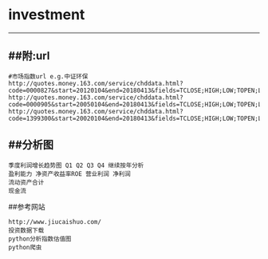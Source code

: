 # investment
---

##附:url
---------------------------------------
```angular2html
#市场指数url e.g.中证环保
http://quotes.money.163.com/service/chddata.html?code=0000827&start=20120104&end=20180413&fields=TCLOSE;HIGH;LOW;TOPEN;LCLOSE;CHG;PCHG;VOTURNOVER;VATURNOVER 
http://quotes.money.163.com/service/chddata.html?code=0000905&start=20050104&end=20180413&fields=TCLOSE;HIGH;LOW;TOPEN;LCLOSE;CHG;PCHG;VOTURNOVER;VATURNOVER 
http://quotes.money.163.com/service/chddata.html?code=1399300&start=20020104&end=20180413&fields=TCLOSE;HIGH;LOW;TOPEN;LCLOSE;CHG;PCHG;VOTURNOVER;VATURNOVER 
```

##分析图
--------------------
```
季度利润增长趋势图 Q1 Q2 Q3 Q4 继续按年分析
盈利能力 净资产收益率ROE 营业利润 净利润
流动资产合计
现金流
```
##参考网站
```angular2html
http://www.jiucaishuo.com/
投资数据下载
python分析指数估值图
python爬虫
```
